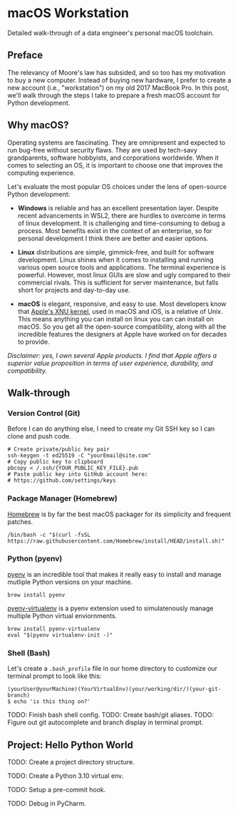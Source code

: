 # macOS Workstation
Detailed walk-through of a data engineer's personal macOS toolchain.

## Preface
The relevancy of Moore's law has subsided, and so too has my motivation to buy a new computer.
Instead of buying new hardware, I prefer to create a new account (i.e., "workstation")
on my old 2017 MacBook Pro. In this post, we'll walk through the steps I take to prepare 
a fresh macOS account for Python development. 

## Why macOS?
Operating systems are fascinating.
They are omnipresent and expected to run bug-free without security flaws.
They are used by tech-savy grandparents, software hobbyists, and corporations worldwide.
When it comes to selecting an OS, it is important to choose one that improves the computing experience.

Let's evaluate the most popular OS choices under the lens of open-source Python development:

- **Windows** is reliable and has an excellent presentation layer.
  Despite recent advancements in WSL2, there are hurdles to overcome
  in terms of linux development. It is challenging and time-consuming to debug a process.
  Most benefits exist in the context of an enterprise, so for personal development
  I think there are better and easier options.
  
- **Linux** distributions are simple, gimmick-free, and built for software development.
  Linux shines when it comes to installing and running various open source tools and applications.
  The terminal experience is powerful. However, most linux GUIs are slow and ugly compared 
  to their commercial rivals. This is sufficient for server maintenance, 
  but falls short for projects and day-to-day use.

- **macOS** is elegant, responsive, and easy to use. Most developers know that 
  [Apple's XNU kernel](https://github.com/apple/darwin-xnu?ref=itsfoss.com),
  used in macOS and iOS, is a relative of Unix. This means anything you can install on linux you can 
  can install on macOS. So you get all the open-source compatibility, along with all the incredible
  features the designers at Apple have worked on for decades to provide.


*Disclaimer: yes, I own several Apple products.
  I find that Apple offers a superior value proposition in terms of user experience, durability, 
  and compatibility.* 


## Walk-through

### Version Control (Git)
Before I can do anything else, I need to create my Git SSH key
so I can clone and push code.
```shell
# Create private/public key pair
ssh-keygen -t ed25519 -C "yourEmail@site.com"
# Copy public key to clipboard
pbcopy < /.ssh/{YOUR_PUBLIC_KEY_FILE}.pub
# Paste public key into GitHub account here:
# https://github.com/settings/keys
```


### Package Manager (Homebrew)
[Homebrew](https://brew.sh/) is by far the best macOS packager 
for its simplicity and frequent patches.
```shell
/bin/bash -c "$(curl -fsSL https://raw.githubusercontent.com/Homebrew/install/HEAD/install.sh)"
```


### Python (pyenv)
[pyenv](https://github.com/pyenv/pyenv) is an incredible tool 
that makes it really easy to install and manage 
mutliple Python versions on your machine. 

```shell
brew install pyenv
```

[pyenv-virtualenv](https://github.com/pyenv/pyenv-virtualenv) is a pyenv extension
used to simulatenously manage multiple Python virtual enviornments.
```shell
brew install pyenv-virtualenv
eval "$(pyenv virtualenv-init -)"
```


### Shell (Bash)
Let's create a `.bash_profile` file in our home directory to customize
our terminal prompt to look like this:
```
(yourUser@yourMachine)(YourVirtualEnv)(your/working/dir/)(your-git-branch)
$ echo 'is this thing on?'
```


TODO: Finish bash shell config.
TODO: Create bash/git aliases.
TODO: Figure out git autocomplete and branch display in terminal prompt.


## Project: Hello Python World
TODO: Create a project directory structure.

TODO: Create a Python 3.10 virtual env.

TODO: Setup a pre-commit hook.

TODO: Debug in PyCharm.
